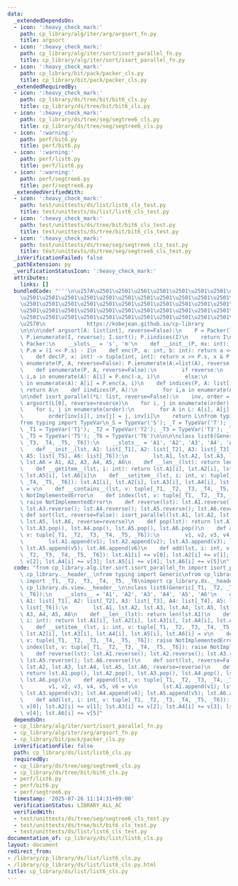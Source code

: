 ```yaml
---
data:
  _extendedDependsOn:
  - icon: ':heavy_check_mark:'
    path: cp_library/alg/iter/arg/argsort_fn.py
    title: argsort
  - icon: ':heavy_check_mark:'
    path: cp_library/alg/iter/sort/isort_parallel_fn.py
    title: cp_library/alg/iter/sort/isort_parallel_fn.py
  - icon: ':heavy_check_mark:'
    path: cp_library/bit/pack/packer_cls.py
    title: cp_library/bit/pack/packer_cls.py
  _extendedRequiredBy:
  - icon: ':heavy_check_mark:'
    path: cp_library/ds/tree/bit/bit6_cls.py
    title: cp_library/ds/tree/bit/bit6_cls.py
  - icon: ':heavy_check_mark:'
    path: cp_library/ds/tree/seg/segtree6_cls.py
    title: cp_library/ds/tree/seg/segtree6_cls.py
  - icon: ':warning:'
    path: perf/bit6.py
    title: perf/bit6.py
  - icon: ':warning:'
    path: perf/list6.py
    title: perf/list6.py
  - icon: ':warning:'
    path: perf/segtree6.py
    title: perf/segtree6.py
  _extendedVerifiedWith:
  - icon: ':heavy_check_mark:'
    path: test/unittests/ds/list/list6_cls_test.py
    title: test/unittests/ds/list/list6_cls_test.py
  - icon: ':heavy_check_mark:'
    path: test/unittests/ds/tree/bit/bit6_cls_test.py
    title: test/unittests/ds/tree/bit/bit6_cls_test.py
  - icon: ':heavy_check_mark:'
    path: test/unittests/ds/tree/seg/segtree6_cls_test.py
    title: test/unittests/ds/tree/seg/segtree6_cls_test.py
  _isVerificationFailed: false
  _pathExtension: py
  _verificationStatusIcon: ':heavy_check_mark:'
  attributes:
    links: []
  bundledCode: "'''\n\u257A\u2501\u2501\u2501\u2501\u2501\u2501\u2501\u2501\u2501\u2501\
    \u2501\u2501\u2501\u2501\u2501\u2501\u2501\u2501\u2501\u2501\u2501\u2501\u2501\
    \u2501\u2501\u2501\u2501\u2501\u2501\u2501\u2501\u2501\u2501\u2501\u2501\u2501\
    \u2501\u2501\u2501\u2501\u2501\u2501\u2501\u2501\u2501\u2501\u2501\u2501\u2501\
    \u2501\u2501\u2501\u2501\u2501\u2501\u2501\u2501\u2501\u2501\u2501\u2501\u2501\
    \u2578\n             https://kobejean.github.io/cp-library               \n'''\n\
    \n\n\n\ndef argsort(A: list[int], reverse=False):\n    P = Packer(len(I := list(A))-1);\
    \ P.ienumerate(I, reverse); I.sort(); P.iindices(I)\n    return I\n\n\n\nclass\
    \ Packer:\n    __slots__ = 's', 'm'\n    def __init__(P, mx: int): P.s = mx.bit_length();\
    \ P.m = (1 << P.s) - 1\n    def enc(P, a: int, b: int): return a << P.s | b\n\
    \    def dec(P, x: int) -> tuple[int, int]: return x >> P.s, x & P.m\n    def\
    \ enumerate(P, A, reverse=False): P.ienumerate(A:=list(A), reverse); return A\n\
    \    def ienumerate(P, A, reverse=False):\n        if reverse:\n            for\
    \ i,a in enumerate(A): A[i] = P.enc(-a, i)\n        else:\n            for i,a\
    \ in enumerate(A): A[i] = P.enc(a, i)\n    def indices(P, A: list[int]): P.iindices(A:=list(A));\
    \ return A\n    def iindices(P, A):\n        for i,a in enumerate(A): A[i] = P.m&a\n\
    \n\ndef isort_parallel(*L: list, reverse=False):\n    inv, order = [0]*len(L[0]),\
    \ argsort(L[0], reverse=reverse)\n    for i, j in enumerate(order): inv[j] = i\n\
    \    for i, j in enumerate(order):\n        for A in L: A[i], A[j] = A[j], A[i]\n\
    \        order[inv[i]], inv[j] = j, inv[i]\n    return L\nfrom typing import Generic\n\
    from typing import TypeVar\n_S = TypeVar('S'); _T = TypeVar('T'); _U = TypeVar('U');\
    \ _T1 = TypeVar('T1'); _T2 = TypeVar('T2'); _T3 = TypeVar('T3'); _T4 = TypeVar('T4');\
    \ _T5 = TypeVar('T5'); _T6 = TypeVar('T6')\n\n\n\nclass list6(Generic[_T1, _T2,\
    \ _T3, _T4, _T5, _T6]):\n    __slots__ = 'A1', 'A2', 'A3', 'A4', 'A5', 'A6'\n\
    \    def __init__(lst, A1: list[_T1], A2: list[_T2], A3: list[_T3], A4: list[_T4],\
    \ A5: list[_T5], A6: list[_T6]):\n        lst.A1, lst.A2, lst.A3, lst.A4, lst.A5,\
    \ lst.A6 = A1, A2, A3, A4, A5, A6\n    def __len__(lst): return len(lst.A1)\n\
    \    def __getitem__(lst, i: int): return lst.A1[i], lst.A2[i], lst.A3[i], lst.A4[i],\
    \ lst.A5[i], lst.A6[i]\n    def __setitem__(lst, i: int, v: tuple[_T1, _T2, _T3,\
    \ _T4, _T5, _T6]): lst.A1[i], lst.A2[i], lst.A3[i], lst.A4[i], lst.A5[i], lst.A6[i]\
    \ = v\n    def __contains__(lst, v: tuple[_T1, _T2, _T3, _T4, _T5, _T6]): raise\
    \ NotImplementedError\n    def index(lst, v: tuple[_T1, _T2, _T3, _T4, _T5, _T6]):\
    \ raise NotImplementedError\n    def reverse(lst): lst.A1.reverse(); lst.A2.reverse();\
    \ lst.A3.reverse(); lst.A4.reverse(); lst.A5.reverse(); lst.A6.reverse()\n   \
    \ def sort(lst, reverse=False): isort_parallel(lst.A1, lst.A2, lst.A3, lst.A4,\
    \ lst.A5, lst.A6, reverse=reverse)\n    def pop(lst): return lst.A1.pop(), lst.A2.pop(),\
    \ lst.A3.pop(), lst.A4.pop(), lst.A5.pop(), lst.A6.pop()\n    def append(lst,\
    \ v: tuple[_T1, _T2, _T3, _T4, _T5, _T6]):\n        v1, v2, v3, v4, v5, v6 = v\n\
    \        lst.A1.append(v1); lst.A2.append(v2); lst.A3.append(v3); lst.A4.append(v4);\
    \ lst.A5.append(v5); lst.A6.append(v6)\n    def add(lst, i: int, v: tuple[_T1,\
    \ _T2, _T3, _T4, _T5, _T6]): lst.A1[i] += v[0]; lst.A2[i] += v[1]; lst.A3[i] +=\
    \ v[2]; lst.A4[i] += v[3]; lst.A5[i] += v[4]; lst.A6[i] += v[5]\n"
  code: "from cp_library.alg.iter.sort.isort_parallel_fn import isort_parallel\nimport\
    \ cp_library.__header__\nfrom typing import Generic\nfrom cp_library.misc.typing\
    \ import _T1, _T2, _T3, _T4, _T5, _T6\nimport cp_library.ds.__header__\nimport\
    \ cp_library.ds.view.__header__\n\nclass list6(Generic[_T1, _T2, _T3, _T4, _T5,\
    \ _T6]):\n    __slots__ = 'A1', 'A2', 'A3', 'A4', 'A5', 'A6'\n    def __init__(lst,\
    \ A1: list[_T1], A2: list[_T2], A3: list[_T3], A4: list[_T4], A5: list[_T5], A6:\
    \ list[_T6]):\n        lst.A1, lst.A2, lst.A3, lst.A4, lst.A5, lst.A6 = A1, A2,\
    \ A3, A4, A5, A6\n    def __len__(lst): return len(lst.A1)\n    def __getitem__(lst,\
    \ i: int): return lst.A1[i], lst.A2[i], lst.A3[i], lst.A4[i], lst.A5[i], lst.A6[i]\n\
    \    def __setitem__(lst, i: int, v: tuple[_T1, _T2, _T3, _T4, _T5, _T6]): lst.A1[i],\
    \ lst.A2[i], lst.A3[i], lst.A4[i], lst.A5[i], lst.A6[i] = v\n    def __contains__(lst,\
    \ v: tuple[_T1, _T2, _T3, _T4, _T5, _T6]): raise NotImplementedError\n    def\
    \ index(lst, v: tuple[_T1, _T2, _T3, _T4, _T5, _T6]): raise NotImplementedError\n\
    \    def reverse(lst): lst.A1.reverse(); lst.A2.reverse(); lst.A3.reverse(); lst.A4.reverse();\
    \ lst.A5.reverse(); lst.A6.reverse()\n    def sort(lst, reverse=False): isort_parallel(lst.A1,\
    \ lst.A2, lst.A3, lst.A4, lst.A5, lst.A6, reverse=reverse)\n    def pop(lst):\
    \ return lst.A1.pop(), lst.A2.pop(), lst.A3.pop(), lst.A4.pop(), lst.A5.pop(),\
    \ lst.A6.pop()\n    def append(lst, v: tuple[_T1, _T2, _T3, _T4, _T5, _T6]):\n\
    \        v1, v2, v3, v4, v5, v6 = v\n        lst.A1.append(v1); lst.A2.append(v2);\
    \ lst.A3.append(v3); lst.A4.append(v4); lst.A5.append(v5); lst.A6.append(v6)\n\
    \    def add(lst, i: int, v: tuple[_T1, _T2, _T3, _T4, _T5, _T6]): lst.A1[i] +=\
    \ v[0]; lst.A2[i] += v[1]; lst.A3[i] += v[2]; lst.A4[i] += v[3]; lst.A5[i] +=\
    \ v[4]; lst.A6[i] += v[5]"
  dependsOn:
  - cp_library/alg/iter/sort/isort_parallel_fn.py
  - cp_library/alg/iter/arg/argsort_fn.py
  - cp_library/bit/pack/packer_cls.py
  isVerificationFile: false
  path: cp_library/ds/list/list6_cls.py
  requiredBy:
  - cp_library/ds/tree/seg/segtree6_cls.py
  - cp_library/ds/tree/bit/bit6_cls.py
  - perf/list6.py
  - perf/bit6.py
  - perf/segtree6.py
  timestamp: '2025-07-26 11:14:31+09:00'
  verificationStatus: LIBRARY_ALL_AC
  verifiedWith:
  - test/unittests/ds/tree/seg/segtree6_cls_test.py
  - test/unittests/ds/tree/bit/bit6_cls_test.py
  - test/unittests/ds/list/list6_cls_test.py
documentation_of: cp_library/ds/list/list6_cls.py
layout: document
redirect_from:
- /library/cp_library/ds/list/list6_cls.py
- /library/cp_library/ds/list/list6_cls.py.html
title: cp_library/ds/list/list6_cls.py
---
```

